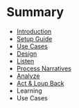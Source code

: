 # Summary

* [Introduction](README.md)
* [Setup Guide](chapter1.md)
* [Use Cases](use-cases.md)
* [Design](design.md)
* [Listen](listen.md)
* [Process Narratives](process-narratives.md)
* [Analyze](analyze.md)
* [Act & Loup Back](act-and-loup-back.md)
* Learning
* Use Cases


